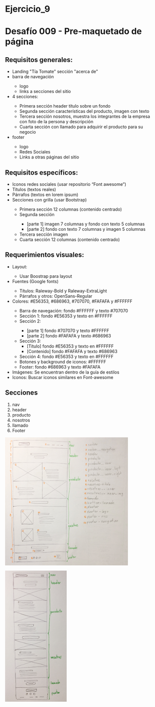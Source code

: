 # Ejercicio_9
<h1>Desafío 009 - Pre-maquetado de página</h1>

<h2>Requisitos generales:</h2>
    <ul>
        <li>Landing "Tía Tomate" sección "acerca de"</li>
        <li>barra de navegación</li>
            <ul>
                <li>logo</li>
                <li>links a secciones del sitio</li>
            </ul>
    	<li>4 secciones:</li>
            <ul>
        		<li>Primera sección header título sobre un fondo</li>
        		<li>Segunda sección características del producto, imagen con texto</li>
        		<li>Tercera sección nosotros, muestra los integrantes de la empresa con foto de la persona y descripción</li>
        		<li>Cuarta sección con llamado para adquirir el producto para su negocio</li>
            </ul>
        <li>footer</li>
            <ul>
                <li>logo</li>
                <li>Redes Sociales</li>
                <li>Links a otras páginas del sitio</li>
            </ul>
    </ul>

<h2>Requisitos específicos:</h2>
<ul>
	<li>Iconos redes sociales (usar repositorio “Font awesome”)</li>
    <li>Títulos (textos reales)</li>
	<li>Párrafos (textos en lorem ipsum)</li>
	<li>Secciones con grilla (usar Bootstrap)</li>
        <ul>
            <li> Primera sección 12 columnas (contenido centrado)</li>
            <li> Segunda sección</li>
                <ul>
                    <li>[parte 1] imagen 7 columnas y fondo con texto 5 columnas</li>
                    <li>[parte 2] fondo con texto 7 columnas y imagen 5 columnas</li>
                </ul>
            <li>Tercera sección imagen</li>
            <li>Cuarta sección 12 columnas (contenido centrado)</li>
        </ul>
</ul>
<h2>Requerimientos visuales:</h2>
<ul>
	<li> Layout:</li>
        <ul>
	       <li>Usar Boostrap para layout</li>
        </ul>
	<li>Fuentes (Google fonts)</li>
        <ul>
    		<li>Títulos: Raleway-Bold y Raleway-ExtraLight</li>
    		<li>Párrafos y otros: OpenSans-Regular</li>
        </ul>
    <li>Colores: #E56353, #686963, #707070, #FAFAFA y #FFFFFF</li>
        <ul>
            <li>Barra de navegación: fondo #FFFFFF y texto #707070</li>
            <li>Sección 1: fondo #E56353 y texto en #FFFFFF</li>
            <li>Sección 2:</li>
                <ul>
                    <li>[parte 1] fondo #707070 y texto #FFFFFF</li>
                    <li>[parte 2] fondo #FAFAFA y texto #686963</li>
                </ul>
            <li>Sección 3:
                <ul>
                    <li>[Título] fondo #E56353 y texto en #FFFFFF</li>
                    <li>[Contenido] fondo #FAFAFA y texto #686963</li>
                </ul>
            <li>Sección 4: fondo #E56353 y texto en #FFFFFF</li>
            <li>Botones y background de iconos: #FFFFFF</li>
            <li>Footer: fondo #686963 y texto #FAFAFA</li>
        </ul>
    <li>Imágenes: Se encuentran dentro de la guía de estilos</li>
    <li> Iconos: Buscar iconos similares en Font-awesome</li>
</ul>

<h2>Secciones</h2>
<ol>
    <li>nav</li>
    <li>header</li>
    <li>producto</li>
    <li>nosotros</li>
    <li>llamado</li>
    <li>Footer</li>
</ol>
<p><a target="_blank" rel="noopener noreferrer" href="/cindysc/Ejercicio_9/blob/master/img/tiatomate_desktop.jpg"><img src="/img/tiatomate_desktop.jpg" alt="sketch sitio tía tomate desktop" style="max-width:80%;"></a></p>

<p><a target="_blank" rel="noopener noreferrer" href="/cindysc/Ejercicio_9/blob/master/img/tiatomate_mobilep.jpg"><img src="/img/tiatomate_mobile.jpg" alt="sketch sitio tía tomate mobile" style="max-width:40%;"></a></p>
